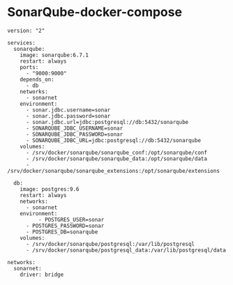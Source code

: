 # SonarQube-docker-compose

    version: "2"

    services:
      sonarqube:
        image: sonarqube:6.7.1
        restart: always
        ports:
          - "9000:9000"
        depends_on:
          - db
        networks:
          - sonarnet
        environment:
          - sonar.jdbc.username=sonar
          - sonar.jdbc.password=sonar
          - sonar.jdbc.url=jdbc:postgresql://db:5432/sonarqube
          - SONARQUBE_JDBC_USERNAME=sonar
          - SONARQUBE_JDBC_PASSWORD=sonar
          - SONARQUBE_JDBC_URL=jdbc:postgresql://db:5432/sonarqube
        volumes:
          - /srv/docker/sonarqube/sonarqube_conf:/opt/sonarqube/conf
          - /srv/docker/sonarqube/sonarqube_data:/opt/sonarqube/data
          - /srv/docker/sonarqube/sonarqube_extensions:/opt/sonarqube/extensions

      db:
        image: postgres:9.6
        restart: always
        networks:
          - sonarnet
        environment:
              - POSTGRES_USER=sonar
          - POSTGRES_PASSWORD=sonar
          - POSTGRES_DB=sonarqube
        volumes:
          - /srv/docker/sonarqube/postgresql:/var/lib/postgresql
          - /srv/docker/sonarqube/postgresql_data:/var/lib/postgresql/data

    networks:
      sonarnet:
        driver: bridge
